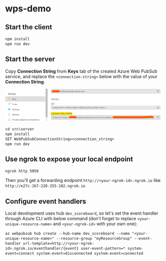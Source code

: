 # wps-demo

## Start the client

```
npm install
npm run dev
```

## Start the server

Copy **Connection String** from **Keys** tab of the created Azure Web PubSub service, and replace the `<connection-string>` below with the value of your **Connection String**.

![Connection String](./../../../docs/images/portal_conn.png)

```
cd src\server
npm install
SET WebPubSubConnectionString=<connection_string>
npm run dev
```

## Use ngrok to expose your local endpoint

```
ngrok http 5050 
```

Then you'll get a forwarding endpoint `http://<your-ngrok-id>.ngrok.io` like `http://e27c-167-220-255-102.ngrok.io`

## Configure event handlers

Local development uses hub `dev_scoreboard`, so let's set the event handler through Azure CLI with below command (don't forget to replace `<your-unique-resource-name>` and `<your-ngrok-id>` with your own one):

```azurecli
az webpubsub hub create --hub-name dev_scoreboard --name "<your-unique-resource-name>" --resource-group "myResourceGroup" --event-handler url-template=http://<your-ngrok-id>.ngrok.io/eventhandler/{event} user-event-pattern=* system-event=connect system-event=disconnected system-event=connected
```
